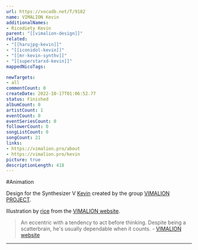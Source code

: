```yaml
---
url: https://vocadb.net/T/9182
name: VIMALION Kevin
additionalNames: 
- Ricediety Kevin
parent: "[[vimalion-design]]"
related:
- "[[harujpg-kevin]]"
- "[[iconidol-kevin]]"
- "[[mr-kevin-synthv]]"
- "[[superstarxd-kevin]]"
mappedNicoTags:

newTargets:
- all
commentCount: 0
createDate: 2022-10-17T01:06:52.77
status: Finished
albumCount: 0
artistCount: 1
eventCount: 0
eventSeriesCount: 0
followerCount: 0
songListCount: 0
songCount: 21
links: 
- https://vimalion.pro/about
- https://vimalion.pro/kevin
picture: true
descriptionLength: 418
---
```


#Animation

Design for the Synthesizer V [Kevin](https://vocadb.net/Ar/99147) created by the group [VIMALION PROJECT](https://vocadb.net/Ar/110180).

Illustration by [rice](https://vocadb.net/Ar/69939) from the [VIMALION website](https://vimalion.pro/).

>  An eccentric with a tendency to act before thinking. Despite being a scatterbrain, he's usually dependable when it counts.
\- [VIMALION website](https://vimalion.pro/kevin)

---


